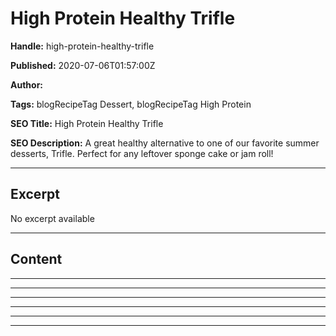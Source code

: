 # High Protein Healthy Trifle

**Handle:** high-protein-healthy-trifle

**Published:** 2020-07-06T01:57:00Z

**Author:**  

**Tags:** blogRecipeTag Dessert, blogRecipeTag High Protein

**SEO Title:** High Protein Healthy Trifle

**SEO Description:** A great healthy alternative to one of our favorite summer desserts, Trifle. Perfect for any leftover sponge cake or jam roll!

---

## Excerpt

No excerpt available

---

## Content

---

---

---

---

---

---

